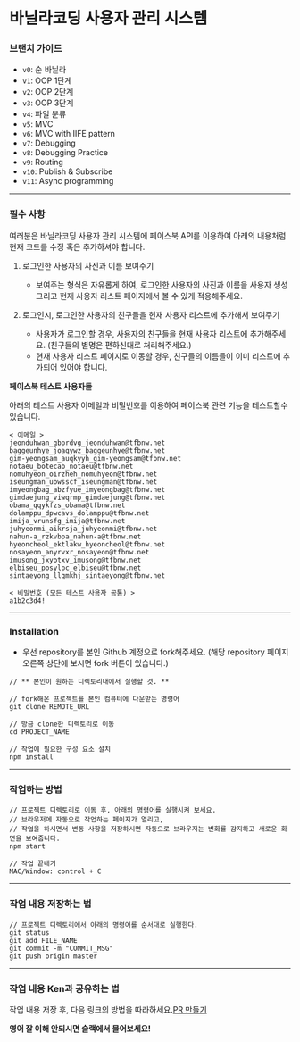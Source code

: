 # 바닐라코딩 사용자 관리 시스템

### 브랜치 가이드

- `v0`: 순 바닐라
- `v1`: OOP 1단계
- `v2`: OOP 2단계
- `v3`: OOP 3단계
- `v4`: 파일 분류
- `v5`: MVC
- `v6`: MVC with IIFE pattern
- `v7`: Debugging
- `v8`: Debugging Practice
- `v9`: Routing
- `v10`: Publish & Subscribe
- `v11`: Async programming

---

### 필수 사항

여러분은 바닐라코딩 사용자 관리 시스템에 페이스북 API를 이용하여 아래의 내용처럼 현재 코드를 수정 혹은 추가하셔야 합니다.

1. 로그인한 사용자의 사진과 이름 보여주기

    - 보여주는 형식은 자유롭게 하여, 로그인한 사용자의 사진과 이름을 사용자 생성 그리고 현재 사용자 리스트 페이지에서 볼 수 있게 적용해주세요.

2. 로그인시, 로그인한 사용자의 친구들을 현재 사용자 리스트에 추가해서 보여주기

    - 사용자가 로그인할 경우, 사용자의 친구들을 현재 사용자 리스트에 추가해주세요. (친구들의 별명은 편하신대로 처리해주세요.)
    - 현재 사용자 리스트 페이지로 이동할 경우, 친구들의 이름들이 이미 리스트에 추가되어 있어야 합니다.

**페이스북 테스트 사용자들**

아래의 테스트 사용자 이메일과 비밀번호를 이용하여 페이스북 관련 기능을 테스트할수 있습니다.

```
< 이메일 >
jeonduhwan_gbprdvg_jeonduhwan@tfbnw.net
baggeunhye_joaqywz_baggeunhye@tfbnw.net
gim-yeongsam_auqkyyh_gim-yeongsam@tfbnw.net
notaeu_botecab_notaeu@tfbnw.net
nomuhyeon_oirzheh_nomuhyeon@tfbnw.net
iseungman_uowsscf_iseungman@tfbnw.net
imyeongbag_abzfyue_imyeongbag@tfbnw.net
gimdaejung_viwqrmp_gimdaejung@tfbnw.net
obama_qqykfzs_obama@tfbnw.net
dolamppu_dpwcavs_dolamppu@tfbnw.net
imija_vrunsfg_imija@tfbnw.net
juhyeonmi_aikrsja_juhyeonmi@tfbnw.net
nahun-a_rzkvbpa_nahun-a@tfbnw.net
hyeoncheol_ektlakw_hyeoncheol@tfbnw.net
nosayeon_anyrvxr_nosayeon@tfbnw.net
imusong_jxyotxv_imusong@tfbnw.net
elbiseu_posylpc_elbiseu@tfbnw.net
sintaeyong_llqmkhj_sintaeyong@tfbnw.net

< 비밀번호 (모든 테스트 사용자 공통) >
a1b2c3d4!
```

---

### Installation

- 우선 repository를 본인 Github 계정으로 fork해주세요. (해당 repository 페이지 오른쪽 상단에 보시면 fork 버튼이 있습니다.)

```
// ** 본인이 원하는 디렉토리내에서 실행할 것. **

// fork해온 프로젝트를 본인 컴퓨터에 다운받는 명령어
git clone REMOTE_URL

// 방금 clone한 디렉토리로 이동
cd PROJECT_NAME

// 작업에 필요한 구성 요소 설치
npm install
```

---

### 작업하는 방법

```
// 프로젝트 디렉토리로 이동 후, 아래의 명령어를 실행시켜 보세요.
// 브라우저에 자동으로 작업하는 페이지가 열리고,
// 작업을 하시면서 변동 사항을 저장하시면 자동으로 브라우저는 변화를 감지하고 새로운 화면을 보여줍니다.
npm start

// 작업 끝내기
MAC/Window: control + C
```

---

### 작업 내용 저장하는 법

```
// 프로젝트 디렉토리에서 아래의 명령어를 순서대로 실행한다.
git status
git add FILE_NAME
git commit -m "COMMIT_MSG"
git push origin master
```

---

### 작업 내용 Ken과 공유하는 법

작업 내용 저장 후, 다음 링크의 방법을 따라하세요.[PR 만들기](https://help.github.com/articles/creating-a-pull-request-from-a-fork/)

**영어 잘 이해 안되시면 슬랙에서 물어보세요!**
